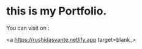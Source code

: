 <h1>
  this is my Portfolio.
</h1>
You can visit on :

<a https://rushidasvante.netlify.app target=blank_>

